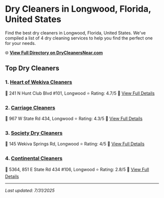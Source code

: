 # Dry Cleaners in Longwood, Florida, United States

Find the best dry cleaners in Longwood, Florida, United States. We've compiled a list of 4 dry cleaning services to help you find the perfect one for your needs.

🌐 **[View Full Directory on DryCleanersNear.com](https://drycleanersnear.com/city/US/Florida/Longwood)**

## Top Dry Cleaners

### 1. [Heart of Wekiva Cleaners](https://drycleanersnear.com/dryCleaner/68858834aef64230e206adfb/heart-of-wekiva-cleaners)
📍 241 N Hunt Club Blvd #101, Longwood
⭐ Rating: 4.7/5
🔗 [View Full Details](https://drycleanersnear.com/dryCleaner/68858834aef64230e206adfb/heart-of-wekiva-cleaners)

### 2. [Carriage Cleaners](https://drycleanersnear.com/dryCleaner/688588c6aef64230e206b335/carriage-cleaners)
📍 967 W State Rd 434, Longwood
⭐ Rating: 4.3/5
🔗 [View Full Details](https://drycleanersnear.com/dryCleaner/688588c6aef64230e206b335/carriage-cleaners)

### 3. [Society Dry Cleaners](https://drycleanersnear.com/dryCleaner/688588a3aef64230e206b23a/society-dry-cleaners)
📍 145 Wekiva Springs Rd, Longwood
⭐ Rating: 4/5
🔗 [View Full Details](https://drycleanersnear.com/dryCleaner/688588a3aef64230e206b23a/society-dry-cleaners)

### 4. [Continental Cleaners](https://drycleanersnear.com/dryCleaner/6885889eaef64230e206b21a/continental-cleaners)
📍 5364, 851 E State Rd 434 #106, Longwood
⭐ Rating: 2.8/5
🔗 [View Full Details](https://drycleanersnear.com/dryCleaner/6885889eaef64230e206b21a/continental-cleaners)


---

*Last updated: 7/31/2025*
